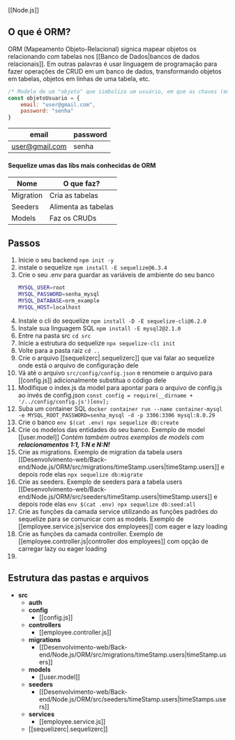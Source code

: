 [[Node.js]]
## O que é ORM?
ORM (Mapeamento Objeto-Relacional) signica mapear objetos os relacionando com tabelas nos [[Banco de Dados|bancos de dados relacionais]]. Em outras palavras é usar linguagem de programação para fazer operações de CRUD em um banco de dados, transformando objetos em tabelas, objetos em linhas de uma tabela, etc.
```js
/* Modelo de um "objeto" que simboliza um usuário, em que as chaves (email e password) são os cabeçalhos de uma tabela de usuários, enquanto que os valores (user@gmail.com e senha) são os dados da tabela */
const objetoUsuario = {
	email: "user@gmail.com",
	password: "senha"
}
```
| email |password|
|---|---|
|user@gmail.com|senha|
#### Sequelize umas das libs mais conhecidas de ORM
|    Nome   |    O que faz?       |
|    ---    |         ---         |
| Migration | Cria as tabelas     |
| Seeders   | Alimenta as tabelas |
| Models    | Faz os CRUDs        |
## Passos
1. Inicie o seu backend `npm init -y`
2. instale o sequelize `npm install -E sequelize@6.3.4`
3. Crie o seu .env para guardar as variáveis de ambiente do seu banco
	```bash
	MYSQL_USER=root
	MYSQL_PASSWORD=senha_mysql
	MYSQL_DATABASE=orm_example
	MYSQL_HOST=localhost
	```
4. Instale o cli do sequelize `npm install -D -E sequelize-cli@6.2.0`
5. Instale sua linguagem SQL `npm install -E mysql2@2.1.0`
6. Entre na pasta src `cd src`
7. Inicie a estrutura do sequelize `npx sequelize-cli init`
8. Volte para a pasta raiz `cd ..`
9. Crie o arquivo [[sequelizerc|.sequelizerc]] que vai falar ao sequelize onde está o arquivo de configuração dele
10. Vá até o arquivo `src/config/config.json` e renomeie o arquivo para [[config.js]] adicionalmente substitua o código dele
11. Modifique o index.js da model para apontar para o arquivo de config.js ao invés de config.json `const config = require(__dirname + '/../config/config.js')[env];`
12. Suba um container SQL 
	`docker container run --name container-mysql -e MYSQL_ROOT_PASSWORD=senha_mysql -d -p 3306:3306 mysql:8.0.29`
13. Crie o banco `env $(cat .env) npx sequelize db:create`
14. Crie os modelos das entidades do seu banco. Exemplo de model [[user.model]]
	*Contém também outros exemplos de models com **relacionamentos 1:1, 1:N e N:N!***
15. Crie as migrations. Exemplo de migration da tabela users [[Desenvolvimento-web/Back-end/Node.js/ORM/src/migrations/timeStamp.users|timeStamp.users]]
	e depois rode elas `npx sequelize db:migrate`
16. Crie as seeders. Exemplo de seeders para a tabela users [[Desenvolvimento-web/Back-end/Node.js/ORM/src/seeders/timeStamp.users|timeStamp.users]]
	e depois rode elas `env $(cat .env) npx sequelize db:seed:all`
17. Crie as funções da camada service utilizando as funções padrões do sequelize para se comunicar com as models. Exemplo de [[employee.service.js|service dos employees]] com eager e lazy loading
18. Crie as funções da camada controller. Exemplo de [[employee.controller.js|controller dos employees]] com opção de carregar lazy ou eager loading
19. 
## Estrutura das pastas e arquivos
- **src**
	- **auth**
	- **config**
		- [[config.js]]
	- **controllers**
		- [[employee.controller.js]]
	- **migrations**
		- [[Desenvolvimento-web/Back-end/Node.js/ORM/src/migrations/timeStamp.users|timeStamp.users]]
	- **models**
		- [[user.model]]
	- **seeders**
		- [[Desenvolvimento-web/Back-end/Node.js/ORM/src/seeders/timeStamp.users|timeStamps.users]]
	- **services**
		- [[employee.service.js]]
	- [[sequelizerc|.sequelizerc]]